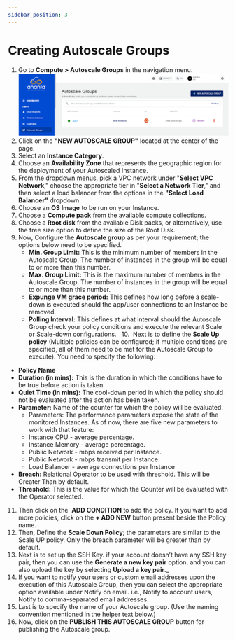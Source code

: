 ```yaml
---
sidebar_position: 3
---
```

# Creating Autoscale Groups

1. Go to **Compute > Autoscale Groups** in the navigation menu.
   ![Creating Autoscale Groups](img/CreatingAutoscaleGroups1.png)
2. Click on the **"NEW AUTOSCALE GROUP"** located at the center of the page.
3. Select an **Instance Category**. 
4. Choose an **Availability Zone** that represents the geographic region for the deployment of your Autoscaled Instance.
5. From the dropdown menus, pick a VPC network under "**Select VPC Network**," choose the appropriate tier in "**Select a Network Tier**," and then select a load balancer from the options in the **"Select Load Balancer"** dropdown
6. Choose an **OS Image** to be run on your Instance.
7. Choose a **Compute pack** from the available compute collections.
8. Choose a **Root disk** from the available Disk packs, or alternatively, use the free size option to define the size of the Root Disk.
9. Now, Configure the **Autoscale group** as per your requirement; the options below need to be specified.
	- **Min. Group Limit:** This is the minimum number of members in the Autoscale Group. The number of instances in the group will be equal to or more than this number.
    - **Max. Group Limit:** This is the maximum number of members in the Autoscale Group. The number of instances in the group will be equal to or more than this number.
    - **Expunge VM grace period:** This defines how long before a scale-down is executed should the app/user connections to an Instance be removed.
    - **Polling Interval:** This defines at what interval should the Autoscale Group check your policy conditions and execute the relevant Scale or Scale-down configurations.
  10.  Next is to define the **Scale Up policy** (Multiple policies can be configured; if multiple conditions are specified, all of them need to be met for the Autoscale Group to execute). You need to specify the following:
- **Policy Name**
- **Duration (in mins):** This is the duration in which the conditions have to be true before action is taken.
- **Quiet Time (in mins):** The cool-down period in which the policy should not be evaluated after the action has been taken.
- **Parameter:** Name of the counter for which the policy will be evaluated.
    - Parameters: The performance parameters expose the state of the monitored Instances. As of now, there are five new parameters to work with that feature:
	- Instance CPU - average percentage.
	- Instance Memory - average percentage.
	- Public Network - mbps received per Instance.
	- Public Network - mbps transmit per Instance.
	- Load Balancer - average connections per Instance
- **Breach:** Relational Operator to be used with threshold. This will be Greater Than by default.
- **Threshold:** This is the value for which the Counter will be evaluated with the Operator selected.
11. Then click on the  **ADD CONDITION** to add the policy. If you want to add more policies, click on the **+ ADD NEW** button present beside the Policy name.
12. Then, Define the **Scale Down Policy**; the parameters are similar to the Scale UP policy. Only the breach parameter will be greater than by default.
13. Next is to set up the SSH Key. if your account doesn’t have any SSH key pair, then you can use the **Generate a new key pair** option, and you can also upload the key by selecting **Upload a key pair**._
14. If you want to notify your users or custom email addresses upon the execution of this Autoscale Group, then you can select the appropriate option available under Notify on email. i.e., Notify to account users, Notify to comma-separated email addresses.
15. Last is to specify the name of your Autoscale group. (Use the naming convention mentioned in the helper text below.)
16. Now, click on the **PUBLISH THIS AUTOSCALE GROUP** button for publishing the Autoscale group.

